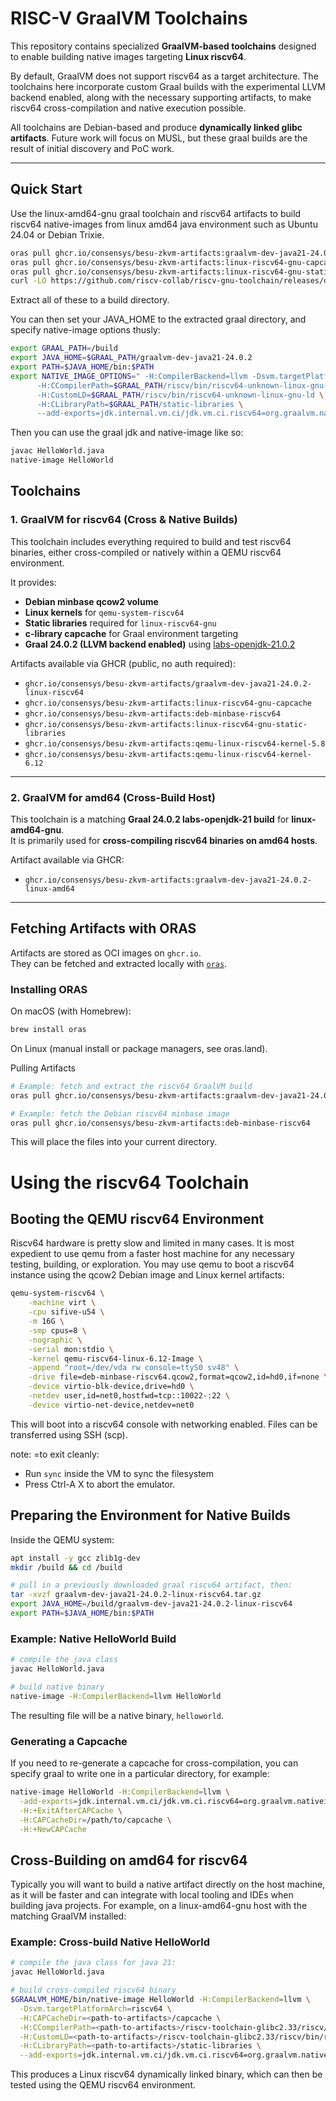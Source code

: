 # RISC-V GraalVM Toolchains

This repository contains specialized **GraalVM-based toolchains** designed to enable building native images targeting **Linux riscv64**.  

By default, GraalVM does not support riscv64 as a target architecture. The toolchains here incorporate custom Graal builds with the experimental LLVM backend enabled, along with the necessary supporting artifacts, to make riscv64 cross-compilation and native execution possible.

All toolchains are Debian-based and produce **dynamically linked glibc artifacts**.  Future work will focus on MUSL, but these graal builds are the result of initial discovery and PoC work.

---

## Quick Start
Use the linux-amd64-gnu graal toolchain and riscv64 artifacts to build riscv64 native-images from linux amd64 java environment such as Ubuntu 24.04 or Debian Trixie.

```bash
oras pull ghcr.io/consensys/besu-zkvm-artifacts:graalvm-dev-java21-24.0.2-linux-riscv64
oras pull ghcr.io/consensys/besu-zkvm-artifacts:linux-riscv64-gnu-capcache
oras pull ghcr.io/consensys/besu-zkvm-artifacts:linux-riscv64-gnu-static-libraries
curl -LO https://github.com/riscv-collab/riscv-gnu-toolchain/releases/download/2025.07.16/riscv64-glibc-ubuntu-22.04-llvm-nightly-2025.07.16-nightly.tar.xz
```

Extract all of these to a build directory.  

You can then set your JAVA_HOME to the extracted graal directory, and specify native-image options thusly:

```bash
export GRAAL_PATH=/build
export JAVA_HOME=$GRAAL_PATH/graalvm-dev-java21-24.0.2
export PATH=$JAVA_HOME/bin:$PATH
export NATIVE_IMAGE_OPTIONS=" -H:CompilerBackend=llvm -Dsvm.targetPlatformArch=mipsle -H:CAPCacheDir=$GRAAL_PATH/capcache \
      -H:CCompilerPath=$GRAAL_PATH/riscv/bin/riscv64-unknown-linux-gnu-gcc \
      -H:CustomLD=$GRAAL_PATH/riscv/bin/riscv64-unknown-linux-gnu-ld \
      -H:CLibraryPath=$GRAAL_PATH/static-libraries \
      --add-exports=jdk.internal.vm.ci/jdk.vm.ci.riscv64=org.graalvm.nativeimage.builder " 
```

Then you can use the graal jdk and native-image like so:
```bash
javac HelloWorld.java
native-image HelloWorld
```



## Toolchains

### 1. GraalVM for riscv64 (Cross & Native Builds)

This toolchain includes everything required to build and test riscv64 binaries, either cross-compiled or natively within a QEMU riscv64 environment.  

It provides:
- **Debian minbase qcow2 volume**  
- **Linux kernels** for `qemu-system-riscv64`  
- **Static libraries** required for `linux-riscv64-gnu`  
- **c-library capcache** for Graal environment targeting  
- **Graal 24.0.2 (LLVM backend enabled)** using [labs-openjdk-21.0.2](https://github.com/graalvm/labs-openjdk-21/releases/tag/jvmci-23.1-b33)  

Artifacts available via GHCR (public, no auth required):

- `ghcr.io/consensys/besu-zkvm-artifacts/graalvm-dev-java21-24.0.2-linux-riscv64`  
- `ghcr.io/consensys/besu-zkvm-artifacts:linux-riscv64-gnu-capcache`  
- `ghcr.io/consensys/besu-zkvm-artifacts:deb-minbase-riscv64`  
- `ghcr.io/consensys/besu-zkvm-artifacts:linux-riscv64-gnu-static-libraries`  
- `ghcr.io/consensys/besu-zkvm-artifacts:qemu-linux-riscv64-kernel-5.8`  
- `ghcr.io/consensys/besu-zkvm-artifacts:qemu-linux-riscv64-kernel-6.12`  

---

### 2. GraalVM for amd64 (Cross-Build Host)

This toolchain is a matching **Graal 24.0.2 labs-openjdk-21 build** for **linux-amd64-gnu**.  
It is primarily used for **cross-compiling riscv64 binaries on amd64 hosts**.

Artifact available via GHCR:

- `ghcr.io/consensys/besu-zkvm-artifacts:graalvm-dev-java21-24.0.2-linux-amd64`

---

## Fetching Artifacts with ORAS

Artifacts are stored as OCI images on `ghcr.io`.  
They can be fetched and extracted locally with [`oras`](https://oras.land/). 

### Installing ORAS

On macOS (with Homebrew):

```bash
brew install oras
```

On Linux (manual install or package managers, see oras.land).

Pulling Artifacts
```bash
# Example: fetch and extract the riscv64 GraalVM build
oras pull ghcr.io/consensys/besu-zkvm-artifacts:graalvm-dev-java21-24.0.2-linux-riscv64

# Example: fetch the Debian riscv64 minbase image
oras pull ghcr.io/consensys/besu-zkvm-artifacts:deb-minbase-riscv64
```

This will place the files into your current directory.

# Using the riscv64 Toolchain
## Booting the QEMU riscv64 Environment
Riscv64 hardware is pretty slow and limited in many cases.  It is most expedient to use qemu from a
faster host machine for any necessary testing, building, or exploration.
You may use qemu to boot a riscv64 instance using the qcow2 Debian image and Linux kernel artifacts:

```bash
qemu-system-riscv64 \
    -machine virt \
    -cpu sifive-u54 \
    -m 16G \
    -smp cpus=8 \
    -nographic \
    -serial mon:stdio \
    -kernel qemu-riscv64-linux-6.12-Image \
    -append "root=/dev/vda rw console=ttyS0 sv48" \
    -drive file=deb-minbase-riscv64.qcow2,format=qcow2,id=hd0,if=none \
    -device virtio-blk-device,drive=hd0 \
    -netdev user,id=net0,hostfwd=tcp::10022-:22 \
    -device virtio-net-device,netdev=net0
```

This will boot into a riscv64 console with networking enabled.
Files can be transferred using SSH (scp).

note: =to exit cleanly:
  
 - Run `sync` inside the VM to sync the filesystem
 - Press Ctrl-A X to abort the emulator.

## Preparing the Environment for Native Builds
Inside the QEMU system:

```bash
apt install -y gcc zlib1g-dev
mkdir /build && cd /build 

# pull in a previously downloaded graal riscv64 artifact, then:
tar -xvzf graalvm-dev-java21-24.0.2-linux-riscv64.tar.gz
export JAVA_HOME=/build/graalvm-dev-java21-24.0.2-linux-riscv64
export PATH=$JAVA_HOME/bin:$PATH
```

### Example: Native HelloWorld Build
```bash
# compile the java class
javac HelloWorld.java

# build native binary
native-image -H:CompilerBackend=llvm HelloWorld
```
The resulting file will be a native binary, `helloworld`.

### Generating a Capcache
If you need to re-generate a capcache for cross-compilation, you can specify graal to 
write one in a particular directory, for example:

```bash
native-image HelloWorld -H:CompilerBackend=llvm \
  -add-exports=jdk.internal.vm.ci/jdk.vm.ci.riscv64=org.graalvm.nativeimage.builder \
  -H:+ExitAfterCAPCache \
  -H:CAPCacheDir=/path/to/capcache \
  -H:+NewCAPCache
```

## Cross-Building on amd64 for riscv64
Typically you will want to build a native artifact directly on the host machine, as it will be faster and can integrate with local tooling and IDEs when building java projects.  For example, on a linux-amd64-gnu host with the matching GraalVM installed:

### Example: Cross-build Native HelloWorld
```bash
# compile the java class for java 21:
javac HelloWorld.java

# build cross-compiled riscv64 binary
$GRAALVM_HOME/bin/native-image HelloWorld -H:CompilerBackend=llvm \
  -Dsvm.targetPlatformArch=riscv64 \
  -H:CAPCacheDir=<path-to-artifacts>/capcache \
  -H:CCompilerPath=<path-to-artifacts>/riscv-toolchain-glibc2.33/riscv/bin/riscv64-unknown-linux-gnu-gcc \
  -H:CustomLD=<path-to-artifacts>/riscv-toolchain-glibc2.33/riscv/bin/riscv64-unknown-linux-gnu-ld \
  -H:CLibraryPath=<path-to-artifacts>/static-libraries \
  --add-exports=jdk.internal.vm.ci/jdk.vm.ci.riscv64=org.graalvm.nativeimage.builder
```

This produces a Linux riscv64 dynamically linked binary, which can then be tested using the QEMU riscv64 environment.
